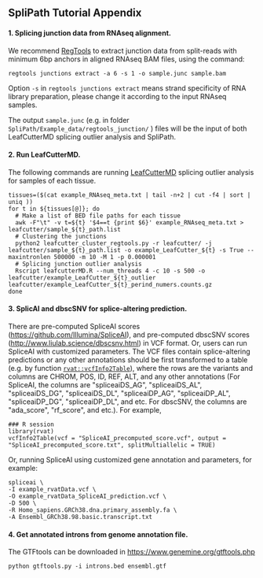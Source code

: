 
##  SpliPath Tutorial Appendix

#### 1. Splicing junction data from RNAseq alignment.

We recommend [RegTools](https://regtools.readthedocs.io/en/latest/) to extract junction data from split-reads with minimum 6bp anchors in aligned RNAseq BAM files, using the command:
```{sh}
regtools junctions extract -a 6 -s 1 -o sample.junc sample.bam
```
Option ```-s``` in ```regtools junctions extract``` means strand specificity of RNA library preparation, please change it according to the input RNAseq samples.

The output ```sample.junc``` (e.g. in folder ```SpliPath/Example_data/regtools_junction/``` ) files will be the input of both LeafCutterMD splicing outlier analysis and SpliPath.


#### 2. Run LeafCutterMD.

The following commands are running [LeafCutterMD](https://davidaknowles.github.io/leafcutter/index.html) splicing outlier analysis for samples of each tissue.
```{sh}
tissues=($(cat example_RNAseq_meta.txt | tail -n+2 | cut -f4 | sort | uniq ))
for t in ${tissues[@]}; do
  # Make a list of BED file paths for each tissue
  awk -F"\t" -v t=${t} '$4==t {print $6}' example_RNAseq_meta.txt > leafcutter/sample_${t}_path.list
  # Clustering the junctions
  python2 leafcutter_cluster_regtools.py -r leafcutter/ -j leafcutter/sample_${t}_path.list -o example_LeafCutter_${t} -s True --maxintronlen 500000 -m 10 -M 1 -p 0.000001
  # Splicing junction outlier analysis
  Rscript leafcutterMD.R --num_threads 4 -c 10 -s 500 -o leafcutter/example_LeafCutter_${t}_outlier leafcutter/example_LeafCutter_${t}_perind_numers.counts.gz
done
```


#### 3. SplicAI and dbscSNV for splice-altering prediction.

There are pre-computed SpliceAI scores (https://github.com/Illumina/SpliceAI), and pre-computed dbscSNV scores (http://www.liulab.science/dbscsnv.html) in VCF format. Or, users can run SpliceAI with customized parameters.
The VCF files contain splice-altering predictions or any other annotations should be first transformed to a table (e.g. by function [```rvat::vcfInfo2Table```](https://kennalab.github.io/rvat/reference/vcfInfo2Table.html)), where the rows are the variants and columns are CHROM, POS, ID, REF, ALT, and any other annotations (For SpliceAI, the columns are "spliceaiDS_AG", "spliceaiDS_AL", "spliceaiDS_DG", "spliceaiDS_DL", "spliceaiDP_AG", "spliceaiDP_AL", "spliceaiDP_DG", "spliceaiDP_DL", and etc. For dbscSNV, the columns are "ada_score", "rf_score", and etc.). 
For example,
```{r}
### R session
library(rvat)
vcfInfo2Table(vcf = "SpliceAI_precomputed_score.vcf", output = "SpliceAI_precomputed_score.txt", splitMultiallelic = TRUE)
```

Or, running SpliceAI using customized gene annotation and parameters, for example:
```{sh}
spliceai \
-I example_rvatData.vcf \
-O example_rvatData_SpliceAI_prediction.vcf \
-D 500 \
-R Homo_sapiens.GRCh38.dna.primary_assembly.fa \
-A Ensembl_GRCh38.98.basic.transcript.txt
```

#### 4. Get annotated introns from genome annotation file.
The GTFtools can be downloaded in https://www.genemine.org/gtftools.php
```{sh}
python gtftools.py -i introns.bed ensembl.gtf  
```
